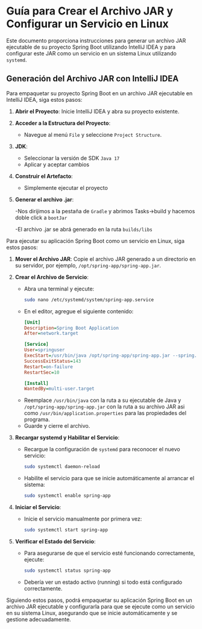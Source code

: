 # Guía para Crear el Archivo JAR y Configurar un Servicio en Linux

Este documento proporciona instrucciones para generar un archivo JAR ejecutable de su proyecto Spring Boot utilizando IntelliJ IDEA y para configurar este JAR como un servicio en un sistema Linux utilizando `systemd`.

## Generación del Archivo JAR con IntelliJ IDEA

Para empaquetar su proyecto Spring Boot en un archivo JAR ejecutable en IntelliJ IDEA, siga estos pasos:

1. **Abrir el Proyecto**: Inicie IntelliJ IDEA y abra su proyecto existente.

2. **Acceder a la Estructura del Proyecto**:
   - Navegue al menú `File` y seleccione `Project Structure`.

3. **JDK**:
   - Seleccionar la versión de SDK `Java 17`
   - Aplicar y aceptar cambios
4. **Construir el Artefacto**:
   - Simplemente ejecutar el proyecto
5. **Generar el archivo .jar**:

   -Nos dirijimos a la pestaña de `Gradle` y abrimos Tasks->build y hacemos doble click a `bootJar`

   -El archivo .jar se abrá generado en la ruta `builds/libs`
   
Para ejecutar su aplicación Spring Boot como un servicio en Linux, siga estos pasos:

1. **Mover el Archivo JAR**: Copie el archivo JAR generado a un directorio en su servidor, por ejemplo, `/opt/spring-app/spring-app.jar`.

2. **Crear el Archivo de Servicio**:
   - Abra una terminal y ejecute:
     ```bash
     sudo nano /etc/systemd/system/spring-app.service
     ```
   - En el editor, agregue el siguiente contenido:
     ```ini
     [Unit]
     Description=Spring Boot Application
     After=network.target

     [Service]
     User=springuser
     ExecStart=/usr/bin/java /opt/spring-app/spring-app.jar --spring.config.location=/usr/bin/application.properties
     SuccessExitStatus=143
     Restart=on-failure
     RestartSec=10

     [Install]
     WantedBy=multi-user.target
     ```
   - Reemplace `/usr/bin/java` con la ruta a su ejecutable de Java y `/opt/spring-app/spring-app.jar` con la ruta a su archivo JAR asi como `/usr/bin/application.properties` para las propiedades del programa.
   - Guarde y cierre el archivo.

3. **Recargar systemd y Habilitar el Servicio**:
   - Recargue la configuración de `systemd` para reconocer el nuevo servicio:
     ```bash
     sudo systemctl daemon-reload
     ```
   - Habilite el servicio para que se inicie automáticamente al arrancar el sistema:
     ```bash
     sudo systemctl enable spring-app
     ```

4. **Iniciar el Servicio**:
   - Inicie el servicio manualmente por primera vez:
     ```bash
     sudo systemctl start spring-app
     ```

5. **Verificar el Estado del Servicio**:
   - Para asegurarse de que el servicio esté funcionando correctamente, ejecute:
     ```bash
     sudo systemctl status spring-app
     ```
   - Debería ver un estado activo (running) si todo está configurado correctamente.

Siguiendo estos pasos, podrá empaquetar su aplicación Spring Boot en un archivo JAR ejecutable y configurarla para que se ejecute como un servicio en su sistema Linux, asegurando que se inicie automáticamente y se gestione adecuadamente.
